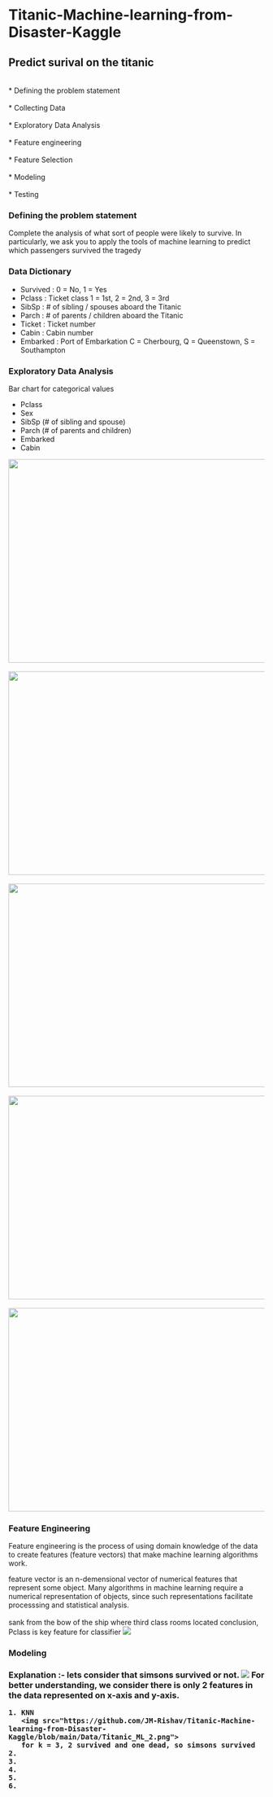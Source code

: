 # Titanic-Machine-learning-from-Disaster-Kaggle

<div>
  <h2> Predict surival on the titanic</h2>
  <br> * Defining the problem statement</br>
  <br> * Collecting Data </br>
  <br> * Exploratory Data Analysis </br>
  <br> * Feature engineering </br>
  <br> * Feature Selection </br>
  <br> * Modeling </br>
  <br> * Testing </br>
</div>

<div>
<h3> Defining the problem statement </h3>
  
Complete the analysis of what sort of people were likely to survive.
In particularly, we ask you to apply the tools of machine learning to predict which passengers survived the tragedy
</div>

<div>
  <h3> Data Dictionary </h3>

* Survived : 0 = No, 1 = Yes
* Pclass : Ticket class 1 = 1st, 2 = 2nd, 3 = 3rd
* SibSp : # of sibling / spouses aboard the Titanic
* Parch : # of parents / children aboard the Titanic
* Ticket : Ticket number
* Cabin : Cabin number
* Embarked : Port of Embarkation C = Cherbourg, Q = Queenstown, S = Southampton

</div>

<div>
  <h3> Exploratory Data Analysis </h3>
  
  
  Bar chart for categorical values
  
* Pclass
* Sex
* SibSp (# of sibling and spouse)
* Parch (# of parents and children)
* Embarked
* Cabin
  
<img src="https://github.com/JM-Rishav/Titanic-Machine-learning-from-Disaster-Kaggle/blob/main/Data/Pclass_bar_chart.png" width="900" height="400">
<br></br>
<img src="https://github.com/JM-Rishav/Titanic-Machine-learning-from-Disaster-Kaggle/blob/main/Data/sex_bar_chart.png" width="900" height="400">
<br></br>
<img src="https://github.com/JM-Rishav/Titanic-Machine-learning-from-Disaster-Kaggle/blob/main/Data/SibSp_bar_chart.png" width="900" height="400">
<br></br>
<img src="https://github.com/JM-Rishav/Titanic-Machine-learning-from-Disaster-Kaggle/blob/main/Data/Parch_bar_chart.png" width="900" height="400">
<br></br>
<img src="https://github.com/JM-Rishav/Titanic-Machine-learning-from-Disaster-Kaggle/blob/main/Data/Embarked_bar_chart.png" width="900" height="400">
  
</div>  

<div>
 <h3> Feature Engineering </h3>
 Feature engineering is the process of using domain knowledge of the data to create features (feature vectors) that make machine learning algorithms work.

 feature vector is an n-demensional vector of numerical features that represent some object. Many algorithms in machine learning require a numerical representation of objects,    since such representations facilitate processsing and statistical analysis.
<br></br>
sank from the bow of the ship where third class rooms located conclusion, Pclass is key feature for classifier
<img src = "https://static1.squarespace.com/static/5006453fe4b09ef2252ba068/t/5090b249e4b047ba54dfd258/1351660113175/TItanic-Survival-Infographic.jpg?format=1500w">
</div> 

<div>
  <h3> Modeling <h3>
    Explanation :- lets consider that simsons survived or not. 
    <img src="https://github.com/JM-Rishav/Titanic-Machine-learning-from-Disaster-Kaggle/blob/main/Data/Titanic_ML_1.png">
    For better understanding, we consider there is only 2 features in the data represented on x-axis and y-axis.
    
    1. KNN 
       <img src="https://github.com/JM-Rishav/Titanic-Machine-learning-from-Disaster-Kaggle/blob/main/Data/Titanic_ML_2.png">
       for k = 3, 2 survived and one dead, so simsons survived
    2.
    3.
    4.
    5.
    6.
    
</div>
